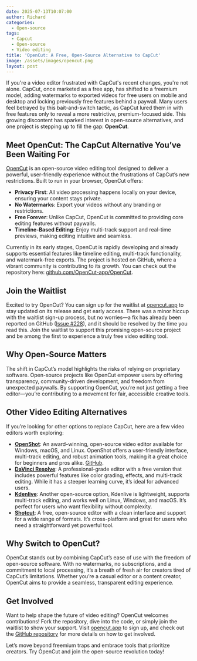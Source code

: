 ```yaml
---
date: 2025-07-13T10:07:00
author: Richard
categories:
  - Open-source
tags:
  - Capcut
  - Open-source
  - Video editing
title: 'OpenCut: A Free, Open-Source Alternative to CapCut'
image: /assets/images/opencut.png
layout: post
---
```

If you're a video editor frustrated with CapCut's recent changes, you're not alone. CapCut, once marketed as a free app, has shifted to a freemium model, adding watermarks to exported videos for free users on mobile and desktop and locking previously free features behind a paywall. Many users feel betrayed by this bait-and-switch tactic, as CapCut lured them in with free features only to reveal a more restrictive, premium-focused side. This growing discontent has sparked interest in open-source alternatives, and one project is stepping up to fill the gap: **OpenCut**.

## Meet OpenCut: The CapCut Alternative You’ve Been Waiting For

[OpenCut](https://github.com/OpenCut-app/OpenCut) is an open-source video editing tool designed to deliver a powerful, user-friendly experience without the frustrations of CapCut’s new restrictions. Built to run in your browser, OpenCut offers:

- **Privacy First**: All video processing happens locally on your device, ensuring your content stays private.
- **No Watermarks**: Export your videos without any branding or restrictions.
- **Free Forever**: Unlike CapCut, OpenCut is committed to providing core editing features without paywalls.
- **Timeline-Based Editing**: Enjoy multi-track support and real-time previews, making editing intuitive and seamless.

Currently in its early stages, OpenCut is rapidly developing and already supports essential features like timeline editing, multi-track functionality, and watermark-free exports. The project is hosted on GitHub, where a vibrant community is contributing to its growth. You can check out the repository here: [github.com/OpenCut-app/OpenCut](https://github.com/OpenCut-app/OpenCut).[](https://github.com/OpenCut-app/OpenCut)[](https://hellogithub.com/en/repository/OpenCut-app/OpenCut)

## Join the Waitlist

Excited to try OpenCut? You can sign up for the waitlist at [opencut.app](https://opencut.app/) to stay updated on its release and get early access. There was a minor hiccup with the waitlist sign-up process, but no worries—a fix has already been reported on GitHub ([Issue #228](https://github.com/OpenCut-app/OpenCut/issues/228)), and it should be resolved by the time you read this. Join the waitlist to support this promising open-source project and be among the first to experience a truly free video editing tool.[](https://github.com/OpenCut-app/OpenCut/security)

## Why Open-Source Matters

The shift in CapCut’s model highlights the risks of relying on proprietary software. Open-source projects like OpenCut empower users by offering transparency, community-driven development, and freedom from unexpected paywalls. By supporting OpenCut, you’re not just getting a free editor—you’re contributing to a movement for fair, accessible creative tools.[](https://hoanghamobile.com/tin-tuc/opencut/)

## Other Video Editing Alternatives

If you’re looking for other options to replace CapCut, here are a few video editors worth exploring:

- **[OpenShot](https://www.openshot.org/)**: An award-winning, open-source video editor available for Windows, macOS, and Linux. OpenShot offers a user-friendly interface, multi-track editing, and robust animation tools, making it a great choice for beginners and pros alike. [GitHub](https://github.com/OpenShot/openshot-qt).[](https://github.com/OpenShot/openshot-qt)
- **[DaVinci Resolve](https://www.blackmagicdesign.com/products/davinciresolve)**: A professional-grade editor with a free version that includes powerful features like color grading, effects, and multi-track editing. While it has a steeper learning curve, it’s ideal for advanced users.
- **[Kdenlive](https://kdenlive.org/)**: Another open-source option, Kdenlive is lightweight, supports multi-track editing, and works well on Linux, Windows, and macOS. It’s perfect for users who want flexibility without complexity.
- **[Shotcut](https://shotcut.org/)**: A free, open-source editor with a clean interface and support for a wide range of formats. It’s cross-platform and great for users who need a straightforward yet powerful tool.

## Why Switch to OpenCut?

OpenCut stands out by combining CapCut’s ease of use with the freedom of open-source software. With no watermarks, no subscriptions, and a commitment to local processing, it’s a breath of fresh air for creators tired of CapCut’s limitations. Whether you’re a casual editor or a content creator, OpenCut aims to provide a seamless, transparent editing experience.

## Get Involved

Want to help shape the future of video editing? OpenCut welcomes contributions! Fork the repository, dive into the code, or simply join the waitlist to show your support. Visit [opencut.app](https://opencut.app/) to sign up, and check out the [GitHub repository](https://github.com/OpenCut-app/OpenCut) for more details on how to get involved.[](https://github.com/focusline2025/opencut)[](https://kevintiong.github.io/)

Let’s move beyond freemium traps and embrace tools that prioritize creators. Try OpenCut and join the open-source revolution today!
